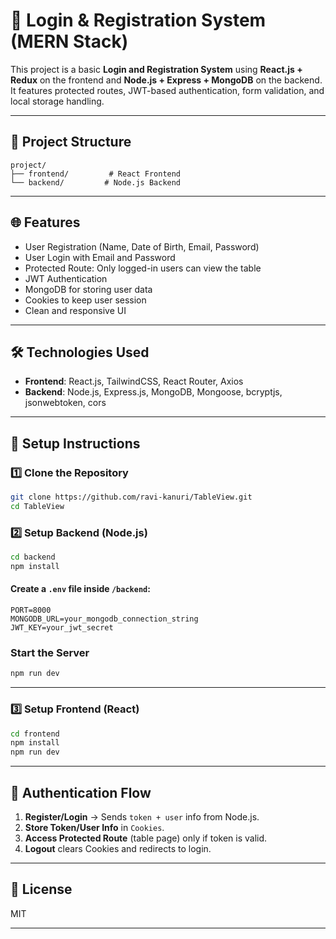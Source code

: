 # 🔐 Login & Registration System (MERN Stack)

This project is a basic **Login and Registration System** using **React.js + Redux** on the frontend and **Node.js + Express + MongoDB** on the backend. It features protected routes, JWT-based authentication, form validation, and local storage handling.

---

## 📁 Project Structure

```
project/
├── frontend/         # React Frontend
└── backend/         # Node.js Backend
```

---

## 🌐 Features

- User Registration (Name, Date of Birth, Email, Password)
- User Login with Email and Password
- Protected Route: Only logged-in users can view the table
- JWT Authentication
- MongoDB for storing user data
- Cookies to keep user session
- Clean and responsive UI

---

## 🛠️ Technologies Used

- **Frontend**: React.js, TailwindCSS, React Router, Axios
- **Backend**: Node.js, Express.js, MongoDB, Mongoose, bcryptjs, jsonwebtoken, cors

---

## 🔧 Setup Instructions

### 1️⃣ Clone the Repository

```bash
git clone https://github.com/ravi-kanuri/TableView.git
cd TableView
```

### 2️⃣ Setup Backend (Node.js)

```bash
cd backend
npm install
```

#### Create a `.env` file inside `/backend`:

```env
PORT=8000
MONGODB_URL=your_mongodb_connection_string
JWT_KEY=your_jwt_secret
```

### Start the Server

```bash
npm run dev
```

---

### 3️⃣ Setup Frontend (React)

```bash
cd frontend
npm install
npm run dev
```

---




## 🧠 Authentication Flow

1. **Register/Login** -> Sends `token + user` info from Node.js.
2. **Store Token/User Info** in `Cookies`.
3. **Access Protected Route** (table page) only if token is valid.
4. **Logout** clears Cookies and redirects to login.

---



## 🧾 License

MIT

---
